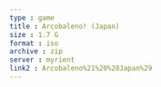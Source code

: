 ```yaml
---
type : game
title : Arcobaleno! (Japan)
size : 1.7 G
format : iso
archive : zip
server : myrient
link2 : Arcobaleno%21%20%28Japan%29
---
```

